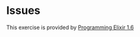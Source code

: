 # Issues

This exercise is provided by [Programming Elixir 1.6](https://pragprog.com/titles/elixir16/programming-elixir-1-6/)

